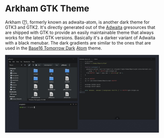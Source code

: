 # Arkham GTK Theme

Arkham ([?](https://en.wikipedia.org/wiki/Arkham)), formerly known as adwaita-atom, is another dark theme for GTK3 and GTK2. It's directly generated out of the [Adwaita](https://github.com/GNOME/gtk/tree/master/gtk/theme/Adwaita) gresources that are shipped with GTK to provide an easily maintainable theme that always works for the latest GTK versions. Basically it's a darker variant of Adwaita with a black menubar. The dark gradients are similar to the ones that are used in the [Base16 Tomorrow Dark](https://github.com/atom/base16-tomorrow-dark-theme) [Atom](https://atom.io/) theme.

![Screenshot](screenshot.jpg)